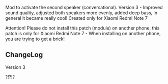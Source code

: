 Mod to activate the second speaker (conversational). Version 3 - Improved sound quality, adjusted both speakers more evenly, added deep bass, in general it became really cool! Created only for Xiaomi Redmi Note 7

Attention! Please do not install this patch (module) on another phone, this patch is only for Xiaomi Redmi Note 7 - When installing on another phone, you are trying to get a brick!

## ChangeLog ##

Version 3

?!?!?